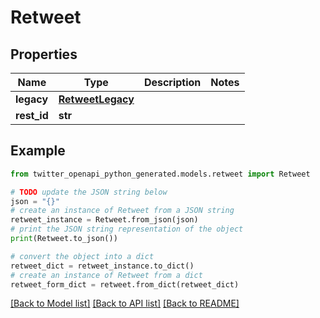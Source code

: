 # Retweet


## Properties

Name | Type | Description | Notes
------------ | ------------- | ------------- | -------------
**legacy** | [**RetweetLegacy**](RetweetLegacy.md) |  | 
**rest_id** | **str** |  | 

## Example

```python
from twitter_openapi_python_generated.models.retweet import Retweet

# TODO update the JSON string below
json = "{}"
# create an instance of Retweet from a JSON string
retweet_instance = Retweet.from_json(json)
# print the JSON string representation of the object
print(Retweet.to_json())

# convert the object into a dict
retweet_dict = retweet_instance.to_dict()
# create an instance of Retweet from a dict
retweet_form_dict = retweet.from_dict(retweet_dict)
```
[[Back to Model list]](../README.md#documentation-for-models) [[Back to API list]](../README.md#documentation-for-api-endpoints) [[Back to README]](../README.md)


